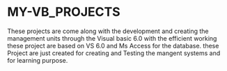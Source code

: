 # MY-VB_PROJECTS
These projects are come along with the development and creating the management units through the Visual basic 6.0 with the efficient working these project are based on VS 6.0 and Ms Access for the database.
these Project are just created for creating and Testing the mangent systems and for learning purpose. 